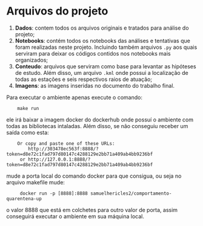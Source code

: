 # Arquivos do projeto

01. **Dados**: contem todos os arquivos originais e tratados para análise do projeto;
02. **Notebooks**: contém todos os notebooks das análises e tentativas que foram realizadas neste projeto. Incluindo também arquivos `.py` aos quais serviram para deixar os códigos contidos nos notebooks mais organizados;
03. **Conteudo**: arquivos que serviram como base para levantar as hipóteses de estudo. Além disso, um arquivo `.kml` onde possui a localização de todas as estações e seis respectivos raios de atuação;
04. **Imagens**: as imagens inseridas no documento do trabalho final.


Para executar o ambiente apenas execute o comando:

```
    make run
```

ele irá baixar a imagem docker do dockerhub onde possuí o ambiente com todas as bibliotecas intaladas. Além disso, se não conseguiu receber um saída como esta:

```
    Or copy and paste one of these URLs:
        http://303478ec563f:8888/?token=d8e72c1fad797d80147c4288129e2bb71a409ab4bb9236bf
     or http://127.0.0.1:8888/?token=d8e72c1fad797d80147c4288129e2bb71a409ab4bb9236bf
```

mude a porta local do comando docker para que consigua, ou seja no arquivo makefile mude:

```   
     docker run -p [8888]:8888 samuelhericles2/comportamento-quarentena-up
```
o valor 8888 que está em colchetes para outro valor de porta, assim conseguirá executar o ambiente em sua máquina local.